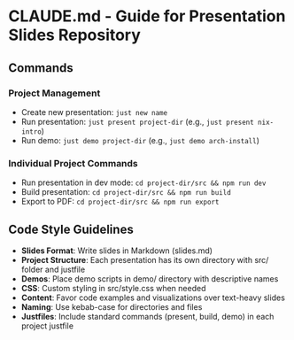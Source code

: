 # CLAUDE.md - Guide for Presentation Slides Repository

## Commands

### Project Management
- Create new presentation: `just new name`
- Run presentation: `just present project-dir` (e.g., `just present nix-intro`)
- Run demo: `just demo project-dir` (e.g., `just demo arch-install`)

### Individual Project Commands
- Run presentation in dev mode: `cd project-dir/src && npm run dev`
- Build presentation: `cd project-dir/src && npm run build`
- Export to PDF: `cd project-dir/src && npm run export`

## Code Style Guidelines
- **Slides Format**: Write slides in Markdown (slides.md)
- **Project Structure**: Each presentation has its own directory with src/ folder and justfile
- **Demos**: Place demo scripts in demo/ directory with descriptive names
- **CSS**: Custom styling in src/style.css when needed
- **Content**: Favor code examples and visualizations over text-heavy slides
- **Naming**: Use kebab-case for directories and files
- **Justfiles**: Include standard commands (present, build, demo) in each project justfile